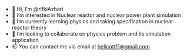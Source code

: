 - 👋 Hi, I’m @rifkiAzhari
- 👀 I’m interested in Nuclear reactor and nuclear power plant simulation
- 🌱 I’m currently learning physics and taking specification in nuclear reactor theory
- 💞️ I’m looking to collaborate on physics problem and its simulation application
- 📫 You can contact me via email at helicott11@gmail.com

<!---
rifkiAzhari/rifkiAzhari is a ✨ special ✨ repository because its `README.md` (this file) appears on your GitHub profile.
You can click the Preview link to take a look at your changes.
--->
